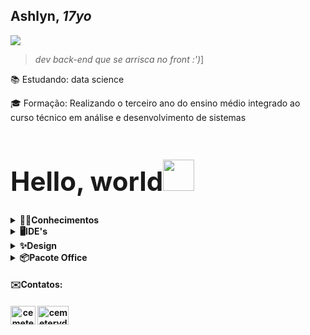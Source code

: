 ## Ashlyn, _17yo_
<img src="https://komarev.com/ghpvc/?username=cemeterydriiver&color=red">

> _dev back-end que se arrisca no front :')_]

📚 Estudando: data science

🎓 Formação: Realizando o terceiro ano do ensino médio integrado ao curso técnico em análise e desenvolvimento de sistemas


## **<h1>Hello, world**<img height="50px" src="https://raw.githubusercontent.com/innng/innng/master/assets/kyubey.gif"/></h1>




<div align="left">
  <details>
    <summary><b>👨‍💻Conhecimentos</b></summary>
    <p>
  <img alt="html5" src="https://img.shields.io/badge/-HTML5-E34F26?style=flat-square&logo=html5&logoColor=white" />
  <img alt="CSS" src="https://img.shields.io/badge/-CSS3-1572B6?style=flat-square&logo=CSS3&logoColor=white" />
  <img alt="js" src="https://img.shields.io/badge/-JavaScript-F7DF1E?style=flat-square&logo=CSS3&logoColor=white" />
  <img alt="TypeScript" src="https://img.shields.io/badge/-TypeScript-007ACC?style=flat-square&logo=typescript&logoColor=white" />
  <img alt="React" src="https://img.shields.io/badge/-React-45b8d8?style=flat-square&logo=react&logoColor=white" />
  <img alt="angular" src="https://img.shields.io/badge/-Angular-DD0031?style=flat-square&logo=angular&logoColor=white" />
  <img alt="Nodejs" src="https://img.shields.io/badge/-Nodejs-43853d?style=flat-square&logo=Node.js&logoColor=white" />
  <img alt="java" src="https://img.shields.io/badge/-Java-D35400?style=flat-square&logo=Java&logoColor=white" />
  <img alt="python" src="https://img.shields.io/badge/-Python-3776AB?style=flat-square&logo=Python&logoColor=white" />
  <img alt="MongoDB" src="https://img.shields.io/badge/-MongoDB-13aa52?style=flat-square&logo=mongodb&logoColor=white" />
  <img alt="MySql" src="https://img.shields.io/badge/-MySQL-4479A1?style=flat-square&logo=MySQL&logoColor=white" />
  <img alt="git" src="https://img.shields.io/badge/-Git-F05032?style=flat-square&logo=git&logoColor=white" />
  <img alt="npm" src="https://img.shields.io/badge/-NPM-CB3837?style=flat-square&logo=npm&logoColor=white" />
  <img alt="raspbery" src="https://img.shields.io/badge/-Raspberry-A22846?style=flat-square&logo=RaspberryPi&logoColor=white" />
  <img alt="wordpress" src="https://img.shields.io/badge/-WordPress-21759B?style=flat-square&logo=WordPress&logoColor=white" />
  <img alt="bootstrap" src="https://img.shields.io/badge/-Bootstrap-7952B3?style=flat-square&logo=Bootstrap&logoColor=white" />
  <img alt=".net" src="https://img.shields.io/badge/-.net-512BD4?style=flat-square&logo=.NET&logoColor=white" />
</p>
  </details>
</div>

<div align="left">
  <details>
    <summary><b>🖥IDE's</b></summary>
      <img alt="VsCode" src="https://img.shields.io/badge/-VsCode-007ACC?style=flat-square&logo=Visual Studio Code&logoColor=white" />
      <img alt="NetBeans" src="https://img.shields.io/badge/-NetBeans-1B6AC6?style=flat-square&logo=Apache NetBeans IDE&logoColor=white" />
      <img alt="Android Studio" src="https://img.shields.io/badge/-Android Studio-3DDC84?style=flat-square&logo=Android Studio&logoColor=white" />
      <img alt="Insomnia" src="https://img.shields.io/badge/-Insomnia-4000BF?style=flat-square&logo=Insomnia=white" />
     <img alt="PyCharm" src="https://img.shields.io/badge/-PyCharm-000000?style=flat-square&logo=PyCharm&logoColor=white" />
     <img alt="diagrams.net" src="https://img.shields.io/badge/-diagrams.net-F08705?style=flat-square&logo=diagrams.net&logoColor=white" />
  </details>
</div>

<div align="left">
  <details>
    <summary><b>✨Design</b></summary>
      <img alt="Photoshop" src="https://img.shields.io/badge/-Photoshop-31A8FF?style=flat-square&logo=Adobe Photoshop&logoColor=white" />
      <img alt="Illustrator" src="https://img.shields.io/badge/-Illustrator-FF9A00?style=flat-square&logo=Adobe Illustrator&logoColor=white" />
      <img alt="Lightroom" src="https://img.shields.io/badge/-Lightroom-31A8FF?style=flat-square&logo=Adobe Lightroom&logoColor=white" />
      <img alt="CorelDraw" src="https://img.shields.io/badge/-CorelDraw-428813?style=flat-square&logo=CorelDraw&logoColor=white" />
      <img alt="Figma" src="https://img.shields.io/badge/-Figma-F24E1E?style=flat-square&logo=Figma&logoColor=white" />
      <img alt="Canva" src="https://img.shields.io/badge/-Canva-00C4CC?style=flat-square&logo=Canva&logoColor=white" />
  </details>
</div>
    
<div align="left">
  <details>
    <summary><b>📦Pacote Office</b></summary> 
    <img alt="PowerPoint" src="https://img.shields.io/badge/-PowerPoint-B7472A?style=flat-square&logo=Microsoft PowerPoint&logoColor=white" />
    <img alt="Excel" src="https://img.shields.io/badge/-Excel-217346?style=flat-square&logo=Microsoft Excel&logoColor=white" />
    <img alt="Word" src="https://img.shields.io/badge/-Word-2B579A?style=flat-square&logo=Microsoft Word&logoColor=white" />
  </details>
</div>


<h4 align="left">✉️Contatos:<h4>
<p align="left">
<a href="https://instagram.com/cemeterydriiver" target="blank" align="center">
<img align="center" src="https://raw.githubusercontent.com/rahuldkjain/github-profile-readme-generator/master/src/images/icons/Social/instagram.svg" alt="cemeterydriiver" height="30" width="40" /></a>
<a href="ashlynierow@gmail.com" target="blank" align="center">
<img align="center" src="https://logosmarcas.net/wp-content/uploads/2020/11/Gmail-Logo.png" alt="cemeterydriiver" height="30" width="50" /></a>
</p>
  


